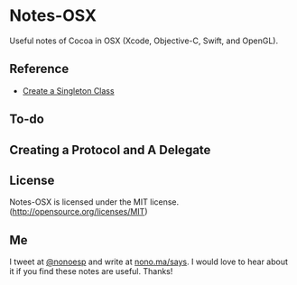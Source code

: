 # Notes-OSX
Useful notes of Cocoa in OSX (Xcode, Objective-C, Swift, and OpenGL).

## Reference

* [Create a Singleton Class](http://www.galloway.me.uk/tutorials/singleton-classes/)

## To-do

## Creating a Protocol and A Delegate

## License

Notes-OSX is licensed under the MIT license. (http://opensource.org/licenses/MIT)

## Me

I tweet at [@nonoesp](http://www.twitter.com/nonoesp) and write at [nono.ma/says](http://nono.ma/says). I would love to hear about it if you find these notes are useful. Thanks!
